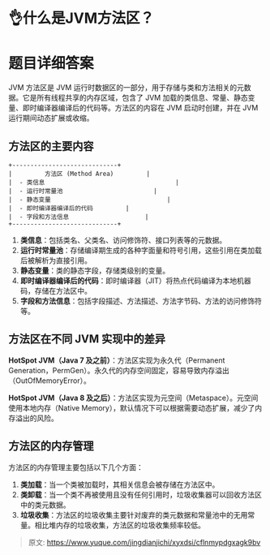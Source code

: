 # 👌什么是JVM方法区？

# 题目详细答案
JVM 方法区是 JVM 运行时数据区的一部分，用于存储与类和方法相关的元数据。它是所有线程共享的内存区域，包含了 JVM 加载的类信息、常量、静态变量、即时编译器编译后的代码等。方法区的内容在 JVM 启动时创建，并在 JVM 运行期间动态扩展或收缩。

## 方法区的主要内容
```plain
+-----------------------------+
|         方法区 (Method Area)         |
|  - 类信息                                    |
|  - 运行时常量池                         |
|  - 静态变量                                |
|  - 即时编译器编译后的代码         |
|  - 字段和方法信息                     |
+-----------------------------+
```

1. **类信息**：包括类名、父类名、访问修饰符、接口列表等的元数据。
2. **运行时常量池**：存储编译期生成的各种字面量和符号引用，这些引用在类加载后被解析为直接引用。
3. **静态变量**：类的静态字段，存储类级别的变量。
4. **即时编译器编译后的代码**：即时编译器（JIT）将热点代码编译为本地机器码，存储在方法区中。
5. **字段和方法信息**：包括字段描述、方法描述、方法字节码、方法的访问修饰符等。

## 方法区在不同 JVM 实现中的差异
**HotSpot JVM（Java 7 及之前）**：方法区实现为永久代（Permanent Generation，PermGen）。永久代的内存空间固定，容易导致内存溢出（OutOfMemoryError）。

**HotSpot JVM（Java 8 及之后）**：方法区实现为元空间（Metaspace）。元空间使用本地内存（Native Memory），默认情况下可以根据需要动态扩展，减少了内存溢出的风险。

## 方法区的内存管理
方法区的内存管理主要包括以下几个方面：

1. **类加载**：当一个类被加载时，其相关信息会被存储在方法区中。
2. **类卸载**：当一个类不再被使用且没有任何引用时，垃圾收集器可以回收方法区中的类元数据。
3. **垃圾收集**：方法区的垃圾收集主要针对废弃的类元数据和常量池中的无用常量。相比堆内存的垃圾收集，方法区的垃圾收集频率较低。





> 原文: <https://www.yuque.com/jingdianjichi/xyxdsi/cflnmypdgxagk9bv>